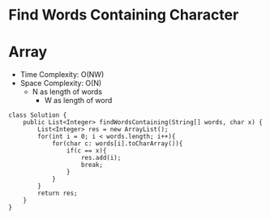 # Find Words Containing Character

# Array

- Time Complexity: O(NW)
- Space Complexity: O(N)
  - N as length of words
    - W as length of word

```
class Solution {
    public List<Integer> findWordsContaining(String[] words, char x) {
        List<Integer> res = new ArrayList();
        for(int i = 0; i < words.length; i++){
            for(char c: words[i].toCharArray()){
                if(c == x){
                    res.add(i);
                    break;
                }
            }
        }
        return res;
    }
}
```
